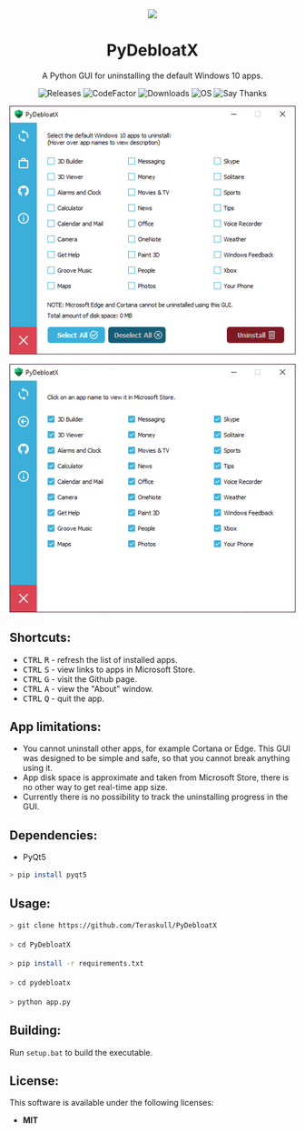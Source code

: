 <p align="center">
  <img width="10%" align="center" src="pydebloatx/icon.ico">
</p>
<h1 align="center">
  PyDebloatX
</h1>

<p align="center">
    A Python GUI for uninstalling the default Windows 10 apps.
</p>

<p align="center">
  <a style="text-decoration:none" href="https://github.com/Teraskull/PyDebloatX/releases">
    <img src="https://img.shields.io/github/v/release/Teraskull/PyDebloatX?label=Version&style=flat-square&color=00B16A" alt="Releases" />
  </a>
  <a style="text-decoration:none" href="https://www.codefactor.io/repository/github/teraskull/pydebloatx">
    <img src="https://www.codefactor.io/repository/github/teraskull/pydebloatx/badge?style=flat-square" alt="CodeFactor" />
  </a>
  <a style="text-decoration:none" href="https://github.com/Teraskull/PyDebloatX/releases">
    <img src="https://img.shields.io/github/downloads/teraskull/pydebloatx/total?color=00B16A&style=flat-square" alt="Downloads" />
  </a>
  <a style="text-decoration:none">
    <img src="https://img.shields.io/badge/OS-Windows%2010-blue?style=flat-square&color=00B16A" alt="OS" />
  </a>
  <a style="text-decoration:none" href="https://saythanks.io/to/goldtom1423@gmail.com">
    <img src="https://img.shields.io/badge/say-thanks-ff69b4.svg?color=00B16A&style=flat-square" alt="Say Thanks" />
  </a>
</p>

<div align="center">

![Main window screenshot](screenshots/app_main.png)

![Links screenshot](screenshots/app_links.png)

</div>


## Shortcuts:

* <kbd>CTRL</kbd> <kbd>R</kbd> - refresh the list of installed apps.
* <kbd>CTRL</kbd> <kbd>S</kbd> - view links to apps in Microsoft Store.
* <kbd>CTRL</kbd> <kbd>G</kbd> - visit the Github page.
* <kbd>CTRL</kbd> <kbd>A</kbd> - view the "About" window.
* <kbd>CTRL</kbd> <kbd>Q</kbd> - quit the app.

## App limitations:

* You cannot uninstall other apps, for example Cortana or Edge. This GUI was designed to be simple and safe, so that you cannot break anything using it.
* App disk space is approximate and taken from Microsoft Store, there is no other way to get real-time app size.
* Currently there is no possibility to track the uninstalling progress in the GUI.

## Dependencies:

* PyQt5
```bash
> pip install pyqt5
```

## Usage:

```bash
> git clone https://github.com/Teraskull/PyDebloatX

> cd PyDebloatX

> pip install -r requirements.txt

> cd pydebloatx

> python app.py
```

## Building:

Run `setup.bat` to build the executable.

## License:

This software is available under the following licenses:

  * **MIT**
